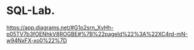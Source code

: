 # SQL-Lab.
https://app.diagrams.net/#G1o2srn_XyHh-p05TV7b3fOENhkV8ROGBE#%7B%22pageId%22%3A%22XC4rd-mN-w94NxFX-xo0%22%7D
